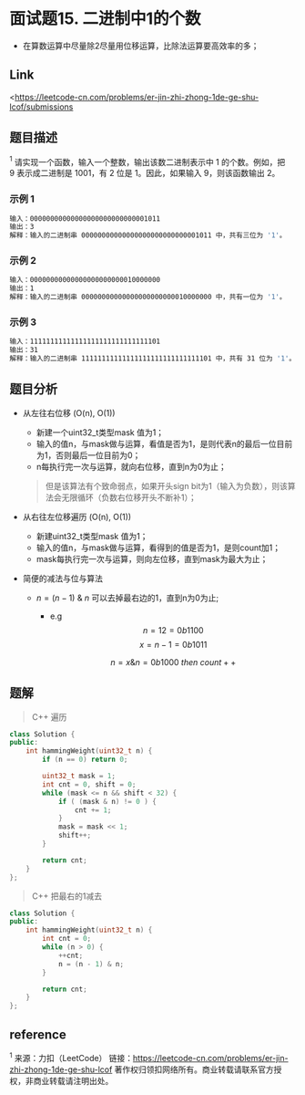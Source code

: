 # **面试题15. 二进制中1的个数**

* 在算数运算中尽量除2尽量用位移运算，比除法运算要高效率的多；

## **Link**

<<https://leetcode-cn.com/problems/er-jin-zhi-zhong-1de-ge-shu-lcof/submissions>

## 题目描述

$^1$ 请实现一个函数，输入一个整数，输出该数二进制表示中 1 的个数。例如，把 9 表示成二进制是 1001，有 2 位是 1。因此，如果输入 9，则该函数输出 2。

### 示例 1

```bash
输入：00000000000000000000000000001011
输出：3
解释：输入的二进制串 00000000000000000000000000001011 中，共有三位为 '1'。
```

### 示例 2

```bash
输入：00000000000000000000000010000000
输出：1
解释：输入的二进制串 00000000000000000000000010000000 中，共有一位为 '1'。
```

### 示例 3

```bash
输入：11111111111111111111111111111101
输出：31
解释：输入的二进制串 11111111111111111111111111111101 中，共有 31 位为 '1'。
```

## **题目分析**

* 从左往右位移 (O(n), O(1))
  * 新建一个uint32_t类型mask 值为1；
  * 输入的值n，与mask做与运算，看值是否为1，是则代表n的最后一位目前为1，否则最后一位目前为0；
  * n每执行完一次与运算，就向右位移，直到n为0为止；
  > 但是该算法有个致命弱点，如果开头sign bit为1（输入为负数），则该算法会无限循环（负数右位移开头不断补1）；

* 从右往左位移遍历 (O(n), O(1))
  * 新建uint32_t类型mask 值为1；
  * 输入的值n，与mask做与运算，看得到的值是否为1，是则count加1；
  * mask每执行完一次与运算，则向左位移，直到mask为最大为止；
  
* 简便的减法与位与算法
  * $n = (n - 1) \ \& \ n$ 可以去掉最右边的1，直到n为0为止;
    * e.g
      $$
      n = 12 = 0b1100
      $$
      $$
      x = n - 1 = 0b1011
      $$

      $$
      n = x \& n = 0b1000 \ then \ count++
      $$

## **题解**

>C++ 遍历

```cpp
class Solution {
public:
    int hammingWeight(uint32_t n) {
        if (n == 0) return 0;

        uint32_t mask = 1;
        int cnt = 0, shift = 0;
        while (mask <= n && shift < 32) {
            if ( (mask & n) != 0 ) {
                cnt += 1;
            }
            mask = mask << 1;
            shift++;
        }

        return cnt;
    }
};
```

>C++ 把最右的1减去

```cpp
class Solution {
public:
    int hammingWeight(uint32_t n) {
        int cnt = 0;
        while (n > 0) {
            ++cnt;
            n = (n - 1) & n;
        }

        return cnt;
    }
};
```

## **reference**

$^1$ 来源：力扣（LeetCode）
链接：<https://leetcode-cn.com/problems/er-jin-zhi-zhong-1de-ge-shu-lcof>
著作权归领扣网络所有。商业转载请联系官方授权，非商业转载请注明出处。
